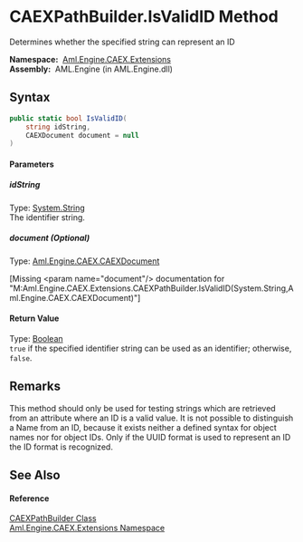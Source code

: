 CAEXPathBuilder.IsValidID Method
================================
Determines whether the specified string can represent an ID

  **Namespace:**  [Aml.Engine.CAEX.Extensions][1]  
  **Assembly:**  AML.Engine (in AML.Engine.dll)

Syntax
------

```csharp
public static bool IsValidID(
	string idString,
	CAEXDocument document = null
)
```

#### Parameters

##### *idString*
Type: [System.String][2]  
The identifier string.

##### *document* (Optional)
Type: [Aml.Engine.CAEX.CAEXDocument][3]  

[Missing &lt;param name="document"/> documentation for "M:Aml.Engine.CAEX.Extensions.CAEXPathBuilder.IsValidID(System.String,Aml.Engine.CAEX.CAEXDocument)"]


#### Return Value
Type: [Boolean][4]  
`true` if the specified identifier string can be used as an identifier; otherwise, `false`. 

Remarks
-------
 This method should only be used for testing strings which are retrieved from an attribute where an ID is a valid value. It is not possible to distinguish a Name from an ID, because it exists neither a defined syntax for object names nor for object IDs. Only if the UUID format is used to represent an ID the ID format is recognized. 

See Also
--------

#### Reference
[CAEXPathBuilder Class][5]  
[Aml.Engine.CAEX.Extensions Namespace][1]  

[1]: ../README.md
[2]: https://docs.microsoft.com/dotnet/api/system.string
[3]: ../../Aml.Engine.CAEX/CAEXDocument/README.md
[4]: https://docs.microsoft.com/dotnet/api/system.boolean
[5]: README.md
[6]: https://www.automationml.org
[7]: ../../icons/logoShade.png
